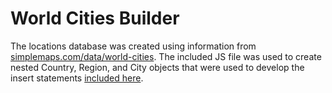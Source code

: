 # World Cities Builder

The locations database was created using information from [simplemaps.com/data/world-cities](simplemaps.com/data/world-cities). 
The included JS file was used to create nested Country, Region, and City objects that were 
used to develop the insert statements [included here](../SQLStatements).